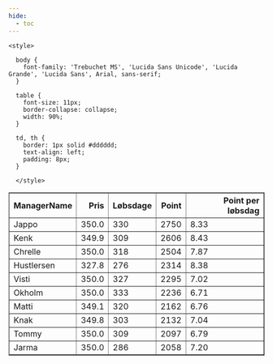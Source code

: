 ```yaml
---
hide:
  - toc
---
```


<!doctype html>
<html lang="en">
  <head>
    <meta charset="UTF-8" />
    <meta name="viewport" content="width=device-width, initial-scale=1.0" />
    <title> C Y K E L V E N N E R </title>

    <style>

      body {
        font-family: 'Trebuchet MS', 'Lucida Sans Unicode', 'Lucida Grande', 'Lucida Sans', Arial, sans-serif;
      }

      table {
        font-size: 11px;
        border-collapse: collapse;
        width: 90%;
      }
      
      td, th {
        border: 1px solid #dddddd;
        text-align: left;
        padding: 8px;
      }
      
      </style>
  </head>
  <body>
  <table border="1" class="dataframe" id="filterabletable">
  <thead>
    <tr style="text-align: right;">
      <th>ManagerName</th>
      <th>Pris</th>
      <th>Løbsdage</th>
      <th>Point</th>
      <th>Point per løbsdag</th>
    </tr>
  </thead>
  <tbody>
    <tr>
      <td>Jappo</td>
      <td>350.0</td>
      <td>330</td>
      <td>2750</td>
      <td>8.33</td>
    </tr>
    <tr>
      <td>Kenk</td>
      <td>349.9</td>
      <td>309</td>
      <td>2606</td>
      <td>8.43</td>
    </tr>
    <tr>
      <td>Chrelle</td>
      <td>350.0</td>
      <td>318</td>
      <td>2504</td>
      <td>7.87</td>
    </tr>
    <tr>
      <td>Hustlersen</td>
      <td>327.8</td>
      <td>276</td>
      <td>2314</td>
      <td>8.38</td>
    </tr>
    <tr>
      <td>Visti</td>
      <td>350.0</td>
      <td>327</td>
      <td>2295</td>
      <td>7.02</td>
    </tr>
    <tr>
      <td>Okholm</td>
      <td>350.0</td>
      <td>333</td>
      <td>2236</td>
      <td>6.71</td>
    </tr>
    <tr>
      <td>Matti</td>
      <td>349.1</td>
      <td>320</td>
      <td>2162</td>
      <td>6.76</td>
    </tr>
    <tr>
      <td>Knak</td>
      <td>349.8</td>
      <td>303</td>
      <td>2132</td>
      <td>7.04</td>
    </tr>
    <tr>
      <td>Tommy</td>
      <td>350.0</td>
      <td>309</td>
      <td>2097</td>
      <td>6.79</td>
    </tr>
    <tr>
      <td>Jarma</td>
      <td>350.0</td>
      <td>286</td>
      <td>2058</td>
      <td>7.20</td>
    </tr>
  </tbody>
</table>
<script src="../js/tablefilter/tablefilter.js"></script>

  <script data-config>
    var tfConfig = {
      base_path: '../js/tablefilter/',
      alternate_rows: true,
      btn_reset: {
          text: 'Nulstil'
      },
      auto_filter: {
        delay: 1100 //milliseconds
      },
 
      loader: true,
      no_results_message: true,  

      // columns data types
      col_types: [
          'string',
          { type: 'formatted-number', decimal: '.', thousands: ',' },
          'number',
          'number',
          { type: 'formatted-number', decimal: '.', thousands: ',' },
      ],

      // Sort extension: in this example the column data types are provided by the
      // 'col_types' property. The sort extension also has a 'types' property
      // defining the columns data type for column sorting. If the 'types'
      // property is not defined, the sorting extension will fallback to
      // the 'col_types' definitions.
      extensions: [{ name: 'sort' }]
  };

  var tf = new TableFilter('filterabletable', tfConfig);
  tf.init();
</script>
    
  </body>
</html>